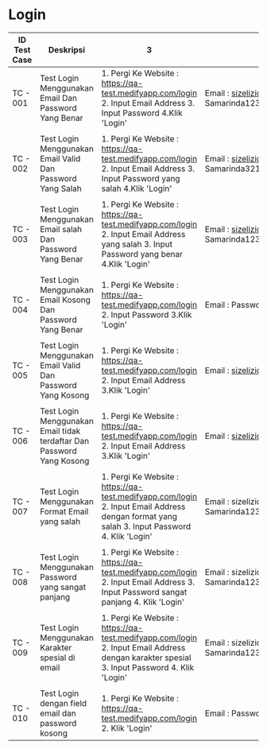 # Login
|ID Test Case|Deskripsi|3|Input|Expected Result|
|---|---|---|---|---|
|TC - 001|Test Login Menggunakan Email Dan Password Yang Benar|1. Pergi Ke Website : https://qa-test.medifyapp.com/login 2. Input Email Address   3. Input Password 4.Klik 'Login'        |Email : sizeliziogaming10@gmail.com Password : Samarinda123|Login berhasil dan redirect ke halaman utama.|
| | | | | |
|TC - 002|Test Login Menggunakan Email Valid Dan Password Yang Salah|1. Pergi Ke Website : https://qa-test.medifyapp.com/login 2. Input Email Address   3. Input Password yang salah 4.Klik 'Login'        |Email : sizeliziogaming10@gmail.com Password : Samarinda321|Pesan Error : ' These credentials do not match our records.' |
| | | | | |
|TC - 003|Test Login Menggunakan Email salah Dan Password Yang Benar|1. Pergi Ke Website : https://qa-test.medifyapp.com/login 2. Input Email Address  yang salah 3. Input Password yang benar 4.Klik 'Login'        |Email : sizeliziogaming100@gmail.com Password : Samarinda123|Pesan Error : ' These credentials do not match our records.' |
| | | | | |
|TC - 004|Test Login Menggunakan Email Kosong Dan Password Yang Benar|1. Pergi Ke Website : https://qa-test.medifyapp.com/login 2. Input Password  3.Klik 'Login'        |Email :  Password : Samarinda123|Pesan Error : ' Please fill out this field.' |
| | | | | |
|TC - 005|Test Login Menggunakan Email Valid Dan Password Yang Kosong|1. Pergi Ke Website : https://qa-test.medifyapp.com/login 2. Input Email Address  3.Klik 'Login'        |Email : sizeliziogaming10@gmail.com Password : |Pesan Error : ' Please fill out this field.' |
| | | | | |
|TC - 006|Test Login Menggunakan Email tidak terdaftar Dan Password Yang Kosong|1. Pergi Ke Website : https://qa-test.medifyapp.com/login 2. Input Email Address  3.Klik 'Login'        |Email : sizeliziogaming100@gmail.com Password : |Pesan Error : ' These credentials do not match our records.' |
| | | | | |
|TC - 007|Test Login Menggunakan Format Email yang salah|1. Pergi Ke Website : https://qa-test.medifyapp.com/login 2. Input Email Address dengan format yang salah 3. Input Password 4. Klik 'Login'        |Email : sizeliziogaming10gmailcom Password : Samarinda123|Pesan Error : ' Please include an '@' in the email address. 'sizeliziogaming10gmail.com' is missing an '@' ' |
| | | | | |
|TC - 008|Test Login Menggunakan Password yang sangat panjang|1. Pergi Ke Website : https://qa-test.medifyapp.com/login 2. Input Email Address  3. Input Password sangat panjang 4. Klik 'Login'        |Email : sizeliziogaming10@gmailcom Password : Samarinda1234567891011121314151617181920|Pesan Error : ' These credentials do not match our records.' |
| | | | | |
|TC - 009|Test Login Menggunakan Karakter spesial di email|1. Pergi Ke Website : https://qa-test.medifyapp.com/login 2. Input Email Address dengan karakter spesial 3. Input Password  4. Klik 'Login'        |Email : sizeliziogaming10!@gmailcom Password : Samarinda123|Pesan Error : ' These credentials do not match our records.' |
| | | | | |
|TC - 010|Test Login dengan field email dan password kosong|1. Pergi Ke Website : https://qa-test.medifyapp.com/login 2. Klik 'Login'        |Email :  Password : |Pesan Error : ' Please fill out this field.' |
